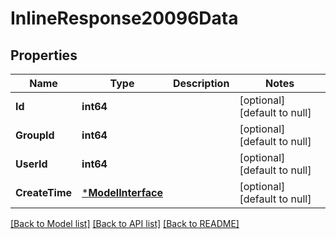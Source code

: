 # InlineResponse20096Data

## Properties
Name | Type | Description | Notes
------------ | ------------- | ------------- | -------------
**Id** | **int64** |  | [optional] [default to null]
**GroupId** | **int64** |  | [optional] [default to null]
**UserId** | **int64** |  | [optional] [default to null]
**CreateTime** | [***ModelInterface**](interface.md) |  | [optional] [default to null]

[[Back to Model list]](../README.md#documentation-for-models) [[Back to API list]](../README.md#documentation-for-api-endpoints) [[Back to README]](../README.md)

